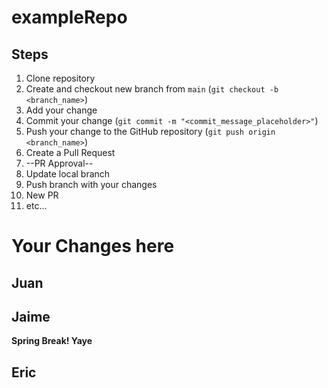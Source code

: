 # exampleRepo
## Steps
1. Clone repository
2. Create and checkout new branch from `main` (`git checkout -b <branch_name>`)
3. Add your change
4. Commit your change (`git commit -m "<commit_message_placeholder>"`)
5. Push your change to the GitHub repository (`git push origin <branch_name>`)
6. Create a Pull Request
7. --PR Approval--
8. Update local branch
9. Push branch with your changes
10. New PR
11. etc...

# Your Changes here

## Juan
<!-- Add a change below this line -->


## Jaime
<!-- Add a change below this line -->
__Spring Break! Yaye__

## Eric
<!-- Add a change below this line -->